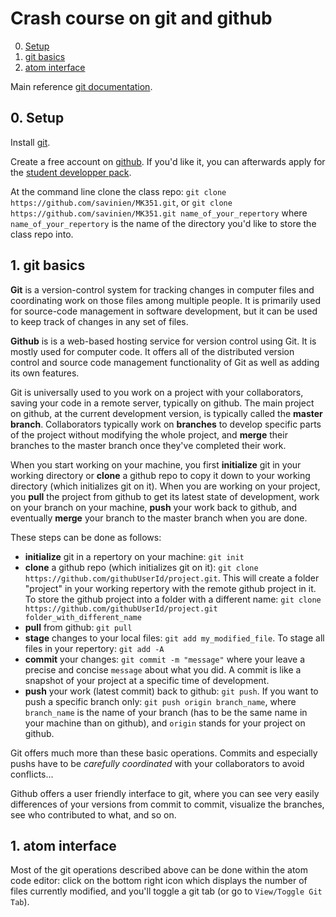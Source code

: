 # Crash course on git and github

0. [Setup](#gitsetup)
1. [git basics](#gitbas)
2. [atom interface](#gitatom)

Main reference [git documentation](https://git-scm.com/doc).

<a name="gitsetup"></a>
## 0. Setup

Install [git](https://git-scm.com/downloads).

Create a free account on [github](http://github.com). If you'd like it, you can afterwards apply for the [student developper pack](https://education.github.com/pack).

At the command line clone the class repo: `git clone https://github.com/savinien/MK351.git`, or `git clone https://github.com/savinien/MK351.git name_of_your_repertory` where `name_of_your_repertory` is the name of the directory you'd like to store the class repo into.


<a name="gitbas"></a>
## 1. git basics

**Git** is a version-control system for tracking changes in computer files and coordinating work on those files among multiple people. It is primarily used for source-code management in software development, but it can be used to keep track of changes in any set of files.

**Github** is is a web-based hosting service for version control using Git. It is mostly used for computer code. It offers all of the distributed version control and source code management functionality of Git as well as adding its own features.

Git is universally used to you work on a project with your collaborators, saving your code in a remote server, typically on github.
The main project on github, at the current development version, is typically called the **master branch**. Collaborators typically work on **branches** to develop specific parts of the project without modifying the whole project, and **merge** their branches to the master branch once they've completed their work.

When you start working on your machine, you first **initialize** git in your working directory or **clone** a github repo to copy it down to your working directory (which initializes git on it). When you are working on your project, you **pull** the project from github to get its latest state of development, work on your branch on your machine, **push** your work back to github, and eventually **merge** your branch to the master branch when you are done.

These steps can be done as follows:
- **initialize** git in a repertory on your machine: `git init`
- **clone** a github repo (which initializes git on it): `git clone https://github.com/githubUserId/project.git`. This will create a folder "project" in your working repertory with the remote github project in it. To store the github project into a folder with a different name: `git clone https://github.com/githubUserId/project.git folder_with_different_name`
- **pull** from github: `git pull`
- **stage** changes to your local files: `git add my_modified_file`. To stage all files in your repertory: `git add -A`
- **commit** your changes: `git commit -m "message"` where your leave a precise and concise `message` about what you did. A commit is like a snapshot of your project at a specific time of development.
- **push** your work (latest commit) back to github: `git push`. If you want to push a specific branch only: `git push origin branch_name`, where `branch_name` is the name of your branch (has to be the same name in your machine than on github), and `origin` stands for your project on github.

Git offers much more than these basic operations. Commits and especially pushs have to be *carefully coordinated* with your collaborators to avoid conflicts...

Github offers a user friendly interface to git, where you can see very easily differences of your versions from commit to commit, visualize the branches, see who contributed to what, and so on.

<a name="gitatom"></a>
## 1. atom interface

Most of the git operations described above can be done within the atom code editor: click on the bottom right icon which displays the number of files currently modified, and you'll toggle a git tab (or go to `View/Toggle Git Tab`).
